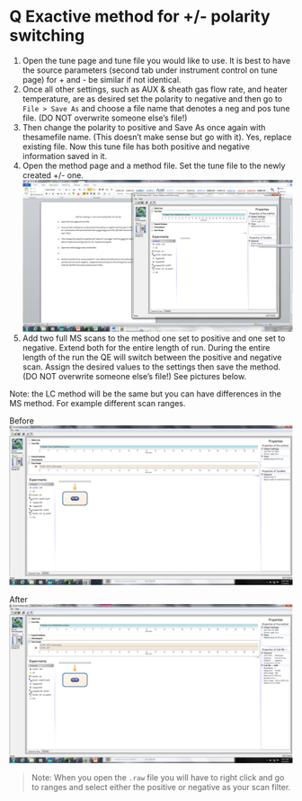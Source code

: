 # **Q Exactive method for +/- polarity switching**

1. Open the tune page and tune file you would like to use. It is best to have the source parameters \(second tab under instrument control on tune page\) for + and - be similar if not identical.
2. Once all other settings, such as AUX & sheath gas flow rate, and heater temperature, are as desired set the polarity to negative and then go to `File > Save As` and choose a file name that denotes a neg and pos tune file. \(DO NOT overwrite someone else’s file!\)
3. Then change the polarity to positive and Save As once again with thesamefile name. \(This doesn’t make sense but go with it\). Yes, replace existing file. Now this tune file has both positive and negative information saved in it.
4. Open the method page and a method file. Set the tune file to the newly created +/- one.
![](/images/MS-polarity_switching_method-image01.png)
5. Add two full MS scans to the method one set to positive and one set to negative. Extend both for the entire length of run. During the entire length of the run the QE will switch between the positive and negative scan. Assign the desired values to the settings then save the method. \(DO NOT overwrite someone else’s file!\) See pictures below.

Note: the LC method will be the same but you can have differences in the MS method. For example different scan ranges.

Before
![](/images/MS-polarity_switching_method-image02.png)

After
![](/images/MS-polarity_switching_method-image03.png)

> Note: When you open the `.raw` file you will have to right click and go to ranges and select either the positive or negative as your scan filter.



